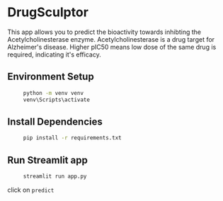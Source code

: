 # DrugSculptor
This app allows you to predict the bioactivity towards inhibting the Acetylcholinesterase enzyme. Acetylcholinesterase is a drug target for Alzheimer's disease.
Higher pIC50 means low dose of the same drug is required, indicating it's efficacy. 

## Environment Setup

```sh
     python -m venv venv
     venv\Scripts\activate
```

## Install Dependencies
```sh
     pip install -r requirements.txt
```

## Run Streamlit app
```sh
     streamlit run app.py
```
click on `predict`